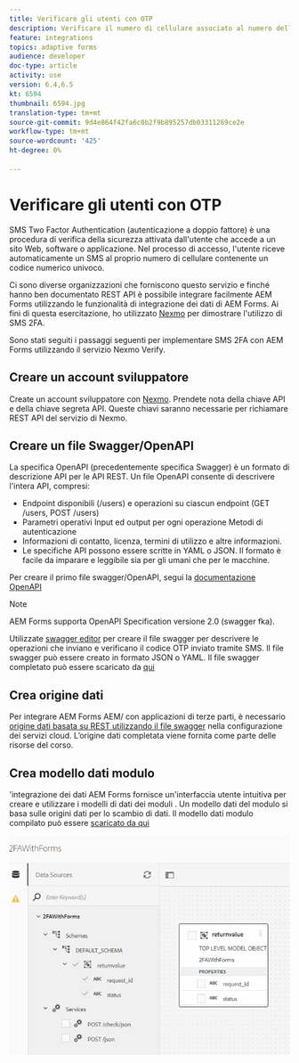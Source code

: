 ```yaml
---
title: Verificare gli utenti con OTP
description: Verificare il numero di cellulare associato al numero dell'applicazione utilizzando OTP.
feature: integrations
topics: adaptive forms
audience: developer
doc-type: article
activity: use
version: 6.4,6.5
kt: 6594
thumbnail: 6594.jpg
translation-type: tm+mt
source-git-commit: 9d4e864f42fa6c0b2f9b895257db03311269ce2e
workflow-type: tm+mt
source-wordcount: '425'
ht-degree: 0%

---
```




# Verificare gli utenti con OTP

SMS Two Factor Authentication (autenticazione a doppio fattore) è una procedura di verifica della sicurezza attivata dall&#39;utente che accede a un sito Web, software o applicazione. Nel processo di accesso, l&#39;utente riceve automaticamente un SMS al proprio numero di cellulare contenente un codice numerico univoco.

Ci sono diverse organizzazioni che forniscono questo servizio e finché hanno ben documentato REST API è possibile integrare facilmente  AEM Forms utilizzando le funzionalità di integrazione dei dati di  AEM Forms. Ai fini di questa esercitazione, ho utilizzato [Nexmo](https://developer.nexmo.com/verify/overview) per dimostrare l&#39;utilizzo di SMS 2FA.

Sono stati seguiti i passaggi seguenti per implementare SMS 2FA con  AEM Forms utilizzando il servizio Nexmo Verify.

## Creare un account sviluppatore

Create un account sviluppatore con [Nexmo](https://dashboard.nexmo.com/sign-in). Prendete nota della chiave API e della chiave segreta API. Queste chiavi saranno necessarie per richiamare REST API del servizio di Nexmo.

## Creare un file Swagger/OpenAPI

La specifica OpenAPI (precedentemente specifica Swagger) è un formato di descrizione API per le API REST. Un file OpenAPI consente di descrivere l&#39;intera API, compresi:

* Endpoint disponibili (/users) e operazioni su ciascun endpoint (GET /users, POST /users)
* Parametri operativi Input ed output per ogni operazione
Metodi di autenticazione
* Informazioni di contatto, licenza, termini di utilizzo e altre informazioni.
* Le specifiche API possono essere scritte in YAML o JSON. Il formato è facile da imparare e leggibile sia per gli umani che per le macchine.

Per creare il primo file swagger/OpenAPI, segui la [documentazione OpenAPI](https://swagger.io/docs/specification/2-0/basic-structure/)

>[!NOTE]
>  AEM Forms supporta OpenAPI Specification versione 2.0 (swagger fka).

Utilizzate [swagger editor](https://editor.swagger.io/) per creare il file swagger per descrivere le operazioni che inviano e verificano il codice OTP inviato tramite SMS. Il file swagger può essere creato in formato JSON o YAML. Il file swagger completato può essere scaricato da [qui](assets/two-factore-authentication-swagger.zip)

## Crea origine dati

Per integrare AEM Forms AEM/ con applicazioni di terze parti, è necessario [origine dati basata su REST utilizzando il file swagger](https://docs.adobe.com/content/help/en/experience-manager-learn/forms/ic-web-channel-tutorial/parttwo.html) nella configurazione dei servizi cloud. L’origine dati completata viene fornita come parte delle risorse del corso.

## Crea modello dati modulo

&#39;integrazione dei dati AEM Forms fornisce un&#39;interfaccia utente intuitiva per creare e utilizzare i modelli di dati dei moduli [](https://docs.adobe.com/content/help/en/experience-manager-65/forms/form-data-model/create-form-data-models.html). Un modello dati del modulo si basa sulle origini dati per lo scambio di dati.
Il modello dati modulo compilato può essere [scaricato da qui](assets/sms-2fa-fdm.zip)

![fdm](assets/2FA-fdm.PNG)
